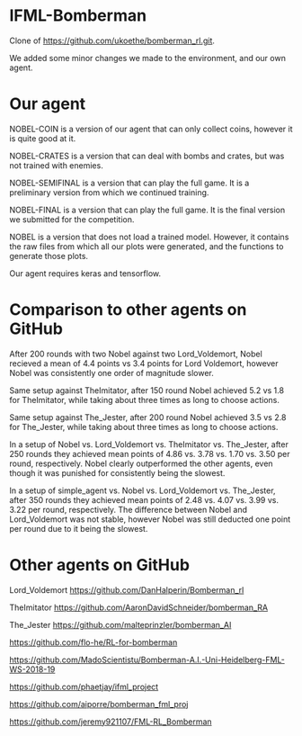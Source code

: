 # IFML-Bomberman

Clone of https://github.com/ukoethe/bomberman_rl.git.

We added some minor changes we made to the environment, and our own agent.

# Our agent

NOBEL-COIN is a version of our agent that can only collect coins, however it is quite good at it.

NOBEL-CRATES is a version that can deal with bombs and crates, but was not trained with enemies.

NOBEL-SEMIFINAL is a version that can play the full game. It is a preliminary version from which we continued training.

NOBEL-FINAL is a version that can play the full game. It is the final version we submitted for the competition.

NOBEL is a version that does not load a trained model. However, it contains the raw files from which all our plots were generated, and the functions to generate those plots.

Our agent requires keras and tensorflow.

# Comparison to other agents on GitHub

After 200 rounds with two Nobel against two Lord_Voldemort, Nobel recieved a mean of 4.4 points vs 3.4 points for Lord Voldemort, however Nobel was consistently one order of magnitude slower.

<!-- 150 rounds, 1x Nobel vs. 3x Lord-voldemort: 4.2 vs. 3.6
100 rounds, 1x Nobel vs. 1x Lord_Voldemort: 4.5 vs. 5.2 -->

Same setup against TheImitator, after 150 round Nobel achieved 5.2 vs 1.8 for TheImitator, while taking about three times as long to choose actions.

Same setup against The_Jester, after 200 round Nobel achieved 3.5 vs 2.8 for The_Jester, while taking about three times as long to choose actions.

In a setup of Nobel vs. Lord_Voldemort vs. TheImitator vs. The_Jester, after 250 rounds they achieved mean points of 4.86 vs. 3.78 vs. 1.70 vs. 3.50 per round, respectively. Nobel clearly outperformed the other agents, even though it was punished for consistently being the slowest. <!-- Round: 250, Scores: [1214, 946, 425, 875] -->

In a setup of simple_agent vs. Nobel vs. Lord_Voldemort vs. The_Jester, after 350 rounds they achieved mean points of 2.48 vs. 4.07 vs. 3.99 vs. 3.22 per round, respectively. The difference between Nobel and Lord_Voldemort was not stable, however Nobel was still deducted one point per round due to it being the slowest. <!-- Round: 350, Scores: [869, 1425, 1396, 1128] -->

# Other agents on GitHub

Lord_Voldemort https://github.com/DanHalperin/Bomberman_rl

TheImitator https://github.com/AaronDavidSchneider/bomberman_RA

The_Jester https://github.com/malteprinzler/bomberman_AI

https://github.com/flo-he/RL-for-bomberman

https://github.com/MadoScientistu/Bomberman-A.I.-Uni-Heidelberg-FML-WS-2018-19

https://github.com/phaetjay/ifml_project

https://github.com/aiporre/bomberman_fml_proj

https://github.com/jeremy921107/FML-RL_Bomberman
